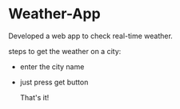 # Weather-App
Developed a web app to check real-time weather.

steps to get the weather on a city:
- enter the city name
- just press get button

   That's it!
